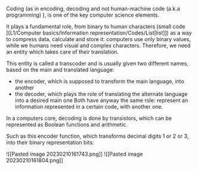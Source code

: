 Coding (as in encoding, decoding and not human-machine code (a.k.a programming) ), is one of the key computer science elements. 

It plays a fundamental role, from binary to human characters (small code [[L1/Computer basics/Information representation/Codes/List|list]]) as a way to compress data, calculate and store it: computers use only binary values, while we humans need visual and complex characters. Therefore, we need an entity which takes care of their translation.

This entity is called a transcoder and is usually given two different names, based on the main and translated language: 
- the encoder, which is supposed to transform the main language, into another 
- the decoder, which plays the role of translating the alternate language into a desired main one 
Both have anyway the same role: represent an information represented in a certain code, with another one.

In a computers core, decoding is done by transistors, which can be represented as Boolean functions and arithmetic.

Such as this encoder function, which transforms decimal digits 1 or 2 or 3, into their binary representation bits:

![[Pasted image 20230210161743.png]]
![[Pasted image 20230210161804.png]]
